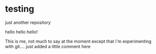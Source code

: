 # testing
just another repository

hello hello hello!

This is me, not much to say at the moment except that i'm experimenting with git....
just added a little comment here
